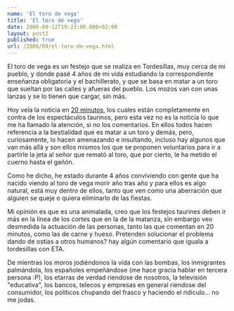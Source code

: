 ```yaml
---
name: 'El toro de vega'
title: 'El toro de vega'
date: 2006-09-12T19:23:00.000+02:00
layout: post2
published: true
url: /2006/09/el-toro-de-vega.html
---
```


El toro de vega es un festejo que se realiza en Tordesillas, muy cerca de mi pueblo, y donde pasé 4 años de mi vida estudiando la correspondiente enseñanza obligatoria y el bachillerato, y que se basa en matar a un toro que sueltan por las calles y afueras del pueblo. Los mozos van con unas lanzas y se lo tienen que cargar, sin más.  
  
Hoy veía la noticia en [20 minutos](http://www.20minutos.es/noticia/151511/), los cuales están completamente en contra de los espectáculos taurinos, pero esta vez no es la noticia lo que me ha llamado la atención, si no los comentarios. En ellos todos hacen referencia a la bestialidad que es matar a un toro y demás, pero, curiosamente, lo hacen amenazando e insultando, incluso hay algunos que van más allá y son ellos mismos los que se proponen voluntarios para ir a partirle la jeta al señor que remató al toro, que por cierto, le ha metido el cuerno hasta el gañón.  
  
Como he dicho, he estado durante 4 años conviviendo con gente que ha nacido viendo al toro de vega morir año tras año y para ellos es algo natural, está muy dentro de ellos, tanto que ven como una aberración que alguien se queje o quiera eliminarlo de las fiestas.  
  
Mi opinión es que es una animalada, creo que los festejos taurines deben ir más en la línea de los cortes que en la de la matanza, sin embargo veo desmedida la actuación de las personas, tanto las que comentan en 20 minutos, como las de carne y hueso. Pretenden solucionar el problema dando de ostias a otros humanos? hay algún comentario que iguala a tordesillas con ETA.  
  
De mientras los moros jodiéndonos la vida con las bombas, los inmigrantes palmándola, los españoles empeñándose (me hace gracia hablar en tercera persona :P), los etarras de verdad riendose de nosotros, la televisión "educativa", los bancos, telecos y empresas en general riendose del consumidor, los políticos chupando del frasco y haciendo el ridículo... no me jodas.
